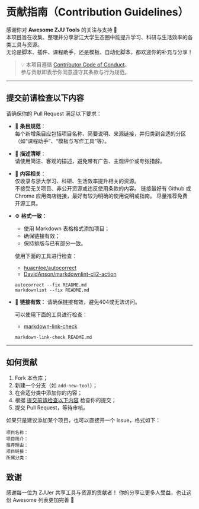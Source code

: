 # 贡献指南（Contribution Guidelines）

感谢你对 **Awesome ZJU Tools** 的关注与支持 🎉  
本项目旨在收集、整理并分享浙江大学生态圈中能提升学习、科研与生活效率的各类工具与资源。  
无论是脚本、插件、课程助手，还是模板、自动化脚本，都欢迎你的补充与分享！

> 💡 本项目遵循 [Contributor Code of Conduct](code-of-conduct.md)。  
> 参与贡献即表示你同意遵守其条款与行为规范。

---

## 提交前请检查以下内容

请确保你的 Pull Request 满足以下要求：

- 🧩 **条目规范**：  
  每个新增条目应包括项目名称、简要说明、来源链接，并归类到合适的分区（如“课程助手”、“模板与写作工具”等）。

- 💬 **描述清晰**：  
  请使用简洁、客观的描述，避免带有广告、主观评价或夸张措辞。

- 🧠 **内容相关**：  
  仅收录与浙大学习、科研、生活效率提升相关的资源。  
  不接受无关项目、非公开资源或违反使用条款的内容。
  链接最好有 Github 或 Chrome 应用商店链接，最好有较为明确的使用说明或指南。
  尽量推荐免费开源工具。

- ⚙️ **格式一致**：  
  - 使用 Markdown 表格格式添加项目；  
  - 确保链接有效；  
  - 保持排版与已有部分一致。

  使用下面的工具进行检查：

  - [huacnlee/autocorrect](https://github.com/huacnlee/autocorrect/)
  - [DavidAnson/markdownlint-cli2-action](https://github.com/DavidAnson/markdownlint-cli2-action)

  ```shell
  autocorrect --fix README.md
  markdownlint --fix README.md
  ```

- 🔗 **链接有效**：
  请确保链接有效，避免404或无法访问。
  
  可以使用下面的工具进行检查：
  
  - [markdown-link-check](https://github.com/gaurav-nelson/github-action-markdown-link-check)
  
  ```shell
  markdown-link-check README.md
  ```

---

## 如何贡献

1. Fork 本仓库；
2. 新建一个分支（如 `add-new-tool`）；
3. 在合适分类中添加你的内容；
4. 根据 [提交前请检查以下内容](#提交前请检查以下内容) 检查你的提交；
5. 提交 Pull Request，等待审核。

如果只是建议添加某个项目，也可以直接开一个 Issue，格式如下：

```text
项目名称：
项目简介：
推荐理由：
项目链接：
所属分类：
```

## 致谢

感谢每一位为 ZJUer 共享工具与资源的贡献者！
你的分享让更多人受益，也让这份 Awesome 列表更加完善 🌟
